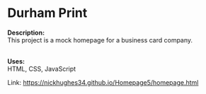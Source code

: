 <h1>Durham Print</h1>
<b>Description:</b><br>
This project is a mock homepage for a business card company.<br><br>

<b>Uses:</b><br>
HTML, CSS, JavaScript<br>

Link: <a href= "https://nickhughes34.github.io/Homepage5/homepage.html">https://nickhughes34.github.io/Homepage5/homepage.html</a>
